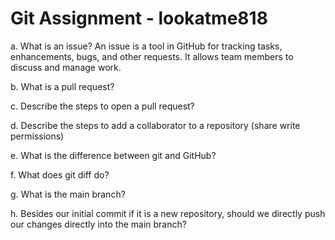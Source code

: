 # Git Assignment - lookatme818

a. What is an issue?
An issue is a tool in GitHub for tracking tasks, enhancements, bugs, and other requests. It allows team members to discuss and manage work.

b. What is a pull request?

c. Describe the steps to open a pull request?

d. Describe the steps to add a collaborator to a repository (share write permissions)

e. What is the difference between git and GitHub?

f. What does git diff do?

g. What is the main branch?

h. Besides our initial commit if it is a new repository, should we directly push our changes directly into the main branch?
